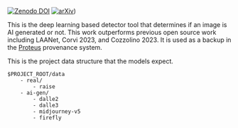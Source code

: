[![Zenodo DOI](https://zenodo.org/badge/843042013.svg)](https://doi.org/10.5281/zenodo.15525425) [![arXiv](https://img.shields.io/badge/arXiv-10.48550/arXiv.2503.11195-b31b1b.svg)](https://doi.org/10.48550/arXiv.2503.11195))

This is the deep learning based detector tool that determines if an image is AI generated or not. This work outperforms previous open source work including LAANet, Corvi 2023, and Cozzolino 2023. It is used as a backup in the [Proteus](https://proteus.photos) provenance system.

This is the project data structure that the models expect.
```
$PROJECT_ROOT/data
    - real/
        - raise
    - ai-gen/
        - dalle2
        - dalle3
        - midjourney-v5
        - firefly
```
